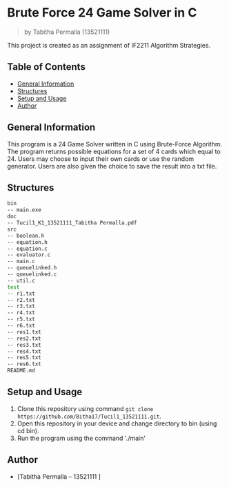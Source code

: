 # Brute Force 24 Game Solver in C
> by Tabitha Permalla (13521111)

This project is created as an assignment of IF2211 Algorithm Strategies.

## Table of Contents
* [General Information](#general-information)
* [Structures](#structures)
* [Setup and Usage](#setup-and-usage)
* [Author](#author)

## General Information
This program is a 24 Game Solver written in C using Brute-Force Algorithm. The program returns possible equations for a set of 4 cards which equal to 24. Users may choose to input their own cards or use the random generator. Users are also given the choice to save the result into a txt file.

## Structures
```bash
bin
-- main.exe
doc
-- Tucil1_K1_13521111_Tabitha Permalla.pdf
src
-- boolean.h
-- equation.h
-- equation.c
-- evaluator.c
-- main.c
-- queuelinked.h
-- queuelinked.c
-- util.c
test
-- r1.txt
-- r2.txt
-- r3.txt
-- r4.txt
-- r5.txt
-- r6.txt
-- res1.txt
-- res2.txt
-- res3.txt
-- res4.txt
-- res5.txt
-- res6.txt
README.md
```

## Setup and Usage
1. Clone this repository using command `git clone https://github.com/Bitha17/Tucil1_13521111.git`.
2. Open this repository in your device and change directory to bin (using cd bin).
3. Run the program using the command './main'

## Author
* [Tabitha Permalla – 13521111 ]
